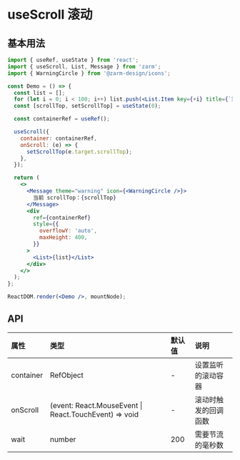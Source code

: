 # useScroll 滚动

## 基本用法

```jsx
import { useRef, useState } from 'react';
import { useScroll, List, Message } from 'zarm';
import { WarningCircle } from '@zarm-design/icons';

const Demo = () => {
  const list = [];
  for (let i = 0; i < 100; i++) list.push(<List.Item key={+i} title={`第 ${i + 1} 行`} />);
  const [scrollTop, setScrollTop] = useState(0);

  const containerRef = useRef();

  useScroll({
    container: containerRef,
    onScroll: (e) => {
      setScrollTop(e.target.scrollTop);
    },
  });

  return (
    <>
      <Message theme="warning" icon={<WarningCircle />}>
        当前 scrollTop：{scrollTop}
      </Message>
      <div
        ref={containerRef}
        style={{
          overflowY: 'auto',
          maxHeight: 400,
        }}
      >
        <List>{list}</List>
      </div>
    </>
  );
};

ReactDOM.render(<Demo />, mountNode);
```

## API

| 属性      | 类型                                                  | 默认值 | 说明                 |
| :-------- | :---------------------------------------------------- | :----- | :------------------- |
| container | RefObject                                             | -      | 设置监听的滚动容器   |
| onScroll  | (event: React.MouseEvent \| React.TouchEvent) => void | -      | 滚动时触发的回调函数 |
| wait      | number                                                | 200    | 需要节流的毫秒数     |
